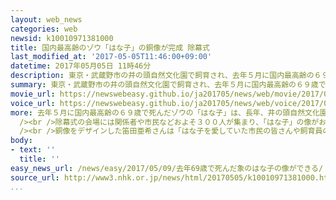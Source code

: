 ```yaml
---
layout: web_news
categories: web
newsid: k10010971381000
title: 国内最高齢のゾウ「はな子」の銅像が完成 除幕式
last_modified_at: '2017-05-05T11:46:00+09:00'
datetime: 2017年05月05日 11時46分
description: 東京・武蔵野市の井の頭自然文化園で飼育され、去年５月に国内最高齢の６９歳で死んだゾウの「はな子」の銅像がＪＲ吉祥寺駅前に完成し、５日、除幕式が行われました。
summary: 東京・武蔵野市の井の頭自然文化園で飼育され、去年５月に国内最高齢の６９歳で死んだゾウの「はな子」の銅像がＪＲ吉祥寺駅前に完成し、５日、除幕式が行われました。
movie_url: https://newswebeasy.github.io/ja201705/news/web/movie/2017/05/09/k10010971381000.mp4
voice_url: https://newswebeasy.github.io/ja201705/news/web/voice/2017/05/09/k10010971381000.mp3
more: 去年５月に国内最高齢の６９歳で死んだゾウの「はな子」は、長年、井の頭自然文化園を訪れる多くの人たちに親しまれていました。<br /><br />この在りし日の「はな子」の姿を後世に伝えようと、地元の武蔵野市などは寄付金を募って銅像をＪＲ吉祥寺駅前に整備し、５日、完成した銅像の除幕式が行われました。<br
  /><br />除幕式の会場には関係者や市民などおよそ３００人が集まり、「はな子」の像がお披露目されると大きな拍手が起こりました。<br /><br />「はな子」の銅像は全長が２メートル５０センチ、高さが１メートル５０センチで、鼻先と片足を上げて駅前を訪れる人たちにあいさつをしているようなしぐさを表現しています。<br
  /><br />銅像をデザインした笛田亜希さんは「はな子を愛していた市民の皆さんや飼育員の方々に『はな子が帰ってきた』と少しでも思ってもらえような銅像になればうれしいです」と話していました。
body:
- text: ''
  title: ''
easy_news_url: /news/easy/2017/05/09/去年69歳で死んだ象のはな子の像ができる/
source_url: http://www3.nhk.or.jp/news/html/20170505/k10010971381000.html
...
```


